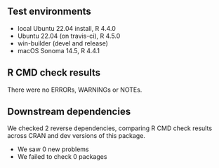 ## Test environments
* local Ubuntu 22.04 install, R 4.4.0
* Ubuntu 22.04 (on travis-ci), R 4.5.0
* win-builder (devel and release)
* macOS Sonoma 14.5, R 4.4.1

## R CMD check results
There were no ERRORs, WARNINGs or NOTEs.

## Downstream dependencies

We checked 2 reverse dependencies, comparing R CMD check results across CRAN and dev versions of this package.

 * We saw 0 new problems
 * We failed to check 0 packages

